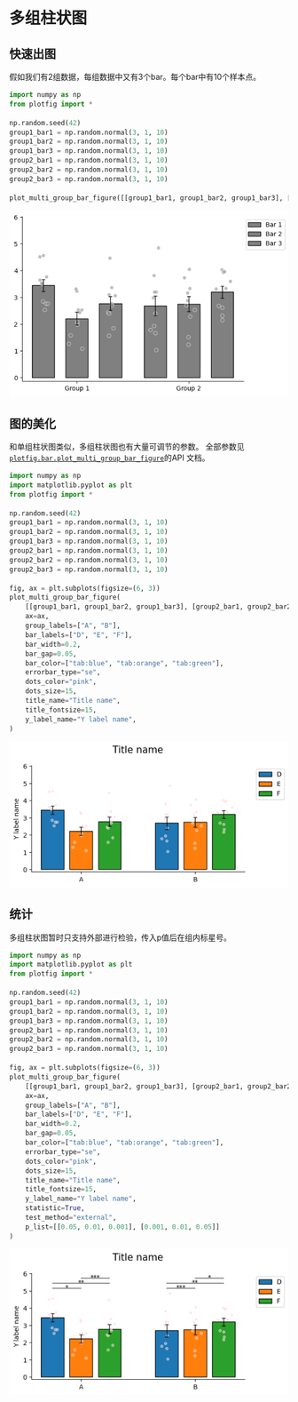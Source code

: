 # 多组柱状图

## 快速出图

假如我们有2组数据，每组数据中又有3个bar。每个bar中有10个样本点。


```python
import numpy as np
from plotfig import *

np.random.seed(42)
group1_bar1 = np.random.normal(3, 1, 10)
group1_bar2 = np.random.normal(3, 1, 10)
group1_bar3 = np.random.normal(3, 1, 10)
group2_bar1 = np.random.normal(3, 1, 10)
group2_bar2 = np.random.normal(3, 1, 10)
group2_bar3 = np.random.normal(3, 1, 10)

plot_multi_group_bar_figure([[group1_bar1, group1_bar2, group1_bar3], [group2_bar1, group2_bar2, group2_bar3]])
```


    
![png](multi_groups_files/multi_groups_2_0.png)
    


## 图的美化

和单组柱状图类似，多组柱状图也有大量可调节的参数。
全部参数见[`plotfig.bar.plot_multi_group_bar_figure`](../api/#plotfig.bar.plot_multi_group_bar_figure)的API 文档。


```python
import numpy as np
import matplotlib.pyplot as plt
from plotfig import *

np.random.seed(42)
group1_bar1 = np.random.normal(3, 1, 10)
group1_bar2 = np.random.normal(3, 1, 10)
group1_bar3 = np.random.normal(3, 1, 10)
group2_bar1 = np.random.normal(3, 1, 10)
group2_bar2 = np.random.normal(3, 1, 10)
group2_bar3 = np.random.normal(3, 1, 10)

fig, ax = plt.subplots(figsize=(6, 3))
plot_multi_group_bar_figure(
    [[group1_bar1, group1_bar2, group1_bar3], [group2_bar1, group2_bar2, group2_bar3]],
    ax=ax,
    group_labels=["A", "B"],
    bar_labels=["D", "E", "F"],
    bar_width=0.2,
    bar_gap=0.05,
    bar_color=["tab:blue", "tab:orange", "tab:green"],
    errorbar_type="se",
    dots_color="pink",
    dots_size=15,
    title_name="Title name",
    title_fontsize=15,
    y_label_name="Y label name",
)
```


    
![png](multi_groups_files/multi_groups_5_0.png)
    


## 统计

多组柱状图暂时只支持外部进行检验，传入p值后在组内标星号。


```python
import numpy as np
import matplotlib.pyplot as plt
from plotfig import *

np.random.seed(42)
group1_bar1 = np.random.normal(3, 1, 10)
group1_bar2 = np.random.normal(3, 1, 10)
group1_bar3 = np.random.normal(3, 1, 10)
group2_bar1 = np.random.normal(3, 1, 10)
group2_bar2 = np.random.normal(3, 1, 10)
group2_bar3 = np.random.normal(3, 1, 10)

fig, ax = plt.subplots(figsize=(6, 3))
plot_multi_group_bar_figure(
    [[group1_bar1, group1_bar2, group1_bar3], [group2_bar1, group2_bar2, group2_bar3]],
    ax=ax,
    group_labels=["A", "B"],
    bar_labels=["D", "E", "F"],
    bar_width=0.2,
    bar_gap=0.05,
    bar_color=["tab:blue", "tab:orange", "tab:green"],
    errorbar_type="se",
    dots_color="pink",
    dots_size=15,
    title_name="Title name",
    title_fontsize=15,
    y_label_name="Y label name",
    statistic=True,
    test_method="external",
    p_list=[[0.05, 0.01, 0.001], [0.001, 0.01, 0.05]]
)
```


    
![png](multi_groups_files/multi_groups_8_0.png)
    

